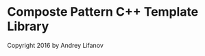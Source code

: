 Composte Pattern C++ Template Library
=====================================

Copyright 2016 by Andrey Lifanov